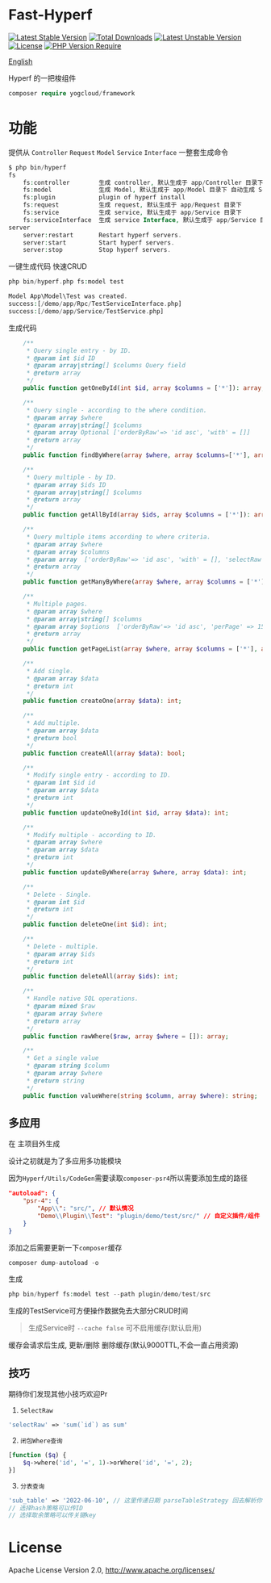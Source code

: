 # Fast-Hyperf
[![Latest Stable Version](http://poser.pugx.org/yogcloud/framework/v)](https://packagist.org/packages/yogcloud/framework) [![Total Downloads](http://poser.pugx.org/yogcloud/framework/downloads)](https://packagist.org/packages/yogcloud/framework) [![Latest Unstable Version](http://poser.pugx.org/yogcloud/framework/v/unstable)](https://packagist.org/packages/yogcloud/framework) [![License](http://poser.pugx.org/yogcloud/framework/license)](https://packagist.org/packages/yogcloud/framework) [![PHP Version Require](http://poser.pugx.org/yogcloud/framework/require/php)](https://packagist.org/packages/yogcloud/framework)

[English](README-en.md) 

Hyperf 的一把梭组件


```php
composer require yogcloud/framework
```


# 功能
提供从 `Controller` `Request` `Model` `Service` `Interface` 一整套生成命令
```php
$ php bin/hyperf 
fs
    fs:controller        生成 controller, 默认生成于 app/Controller 目录下
    fs:model             生成 Model, 默认生成于 app/Model 目录下 自动生成 Service,Interface
    fs:plugin            plugin of hyperf install
    fs:request           生成 request, 默认生成于 app/Request 目录下
    fs:service           生成 service, 默认生成于 app/Service 目录下
    fs:serviceInterface  生成 service Interface, 默认生成于 app/Service 目录下
server
    server:restart       Restart hyperf servers.
    server:start         Start hyperf servers.
    server:stop          Stop hyperf servers.
```


一键生成代码 快速CRUD
```php
php bin/hyperf.php fs:model test

Model App\Model\Test was created.
success:[/demo/app/Rpc/TestServiceInterface.php]
success:[/demo/app/Service/TestService.php]
```

生成代码

```php
    /**
     * Query single entry - by ID.
     * @param int $id ID
     * @param array|string[] $columns Query field
     * @return array
     */
    public function getOneById(int $id, array $columns = ['*']): array;

    /**
     * Query single - according to the where condition.
     * @param array $where
     * @param array|string[] $columns
     * @param array Optional ['orderByRaw'=> 'id asc', 'with' = []]
     * @return array
     */
    public function findByWhere(array $where, array $columns=['*'], array $options = []): array;

    /**
     * Query multiple - by ID.
     * @param array $ids ID
     * @param array|string[] $columns
     * @return array
     */
    public function getAllById(array $ids, array $columns = ['*']): array;

    /**
     * Query multiple items according to where criteria.
     * @param array $where
     * @param array $columns
     * @param array  ['orderByRaw'=> 'id asc', 'with' = [], 'selectRaw' => 'count(*) as count']
     * @return array
     */
    public function getManyByWhere(array $where, array $columns = ['*'], array $options = []): array;

    /**
     * Multiple pages.
     * @param array $where
     * @param array|string[] $columns
     * @param array $options  ['orderByRaw'=> 'id asc', 'perPage' => 15, 'page' => null, 'pageName' => 'page']
     * @return array
     */
    public function getPageList(array $where, array $columns = ['*'], array $options = []): array;

    /**
     * Add single.
     * @param array $data
     * @return int
     */
    public function createOne(array $data): int;

    /**
     * Add multiple.
     * @param array $data
     * @return bool
     */
    public function createAll(array $data): bool;

    /**
     * Modify single entry - according to ID.
     * @param int $id id
     * @param array $data
     * @return int
     */
    public function updateOneById(int $id, array $data): int;

    /**
     * Modify multiple - according to ID.
     * @param array $where
     * @param array $data
     * @return int
     */
    public function updateByWhere(array $where, array $data): int;

    /**
     * Delete - Single.
     * @param int $id
     * @return int
     */
    public function deleteOne(int $id): int;

    /**
     * Delete - multiple.
     * @param array $ids
     * @return int
     */
    public function deleteAll(array $ids): int;

    /**
     * Handle native SQL operations.
     * @param mixed $raw
     * @param array $where
     * @return array
     */
    public function rawWhere($raw, array $where = []): array;

    /**
     * Get a single value
     * @param string $column
     * @param array $where
     * @return string
     */
    public function valueWhere(string $column, array $where): string;
```

## 多应用
在 主项目外生成

设计之初就是为了多应用多功能模块

因为`Hyperf/Utils/CodeGen`需要读取`composer-psr4`所以需要添加生成的路径
```json
"autoload": {
    "psr-4": {
        "App\\": "src/", // 默认情况
        "Demo\\Plugin\\Test": "plugin/demo/test/src/" // 自定义插件/组件
    }
}
```
添加之后需要更新一下`composer`缓存
```php
composer dump-autoload -o
```
生成
```php
php bin/hyperf fs:model test --path plugin/demo/test/src
```

生成的TestService可方便操作数据免去大部分CRUD时间

> 生成Service时 `--cache false` 可不启用缓存(默认启用)

缓存会请求后生成, 更新/删除 删除缓存(默认9000TTL,不会一直占用资源)

## 技巧
期待你们发现其他小技巧欢迎Pr

1. `SelectRaw`
```php
'selectRaw' => 'sum(`id`) as sum'
```
2. `闭包Where查询`
```php
[function ($q) {
    $q->where('id', '=', 1)->orWhere('id', '=', 2);
}]
```
3. `分表查询`
```php
'sub_table' => '2022-06-10', // 这里传递日期 parseTableStrategy 回去解析你当前选择的分表策略进行解析对应的key
// 选择hash策略可以传ID
// 选择取余策略可以传关键key
```
# License
Apache License Version 2.0, http://www.apache.org/licenses/
